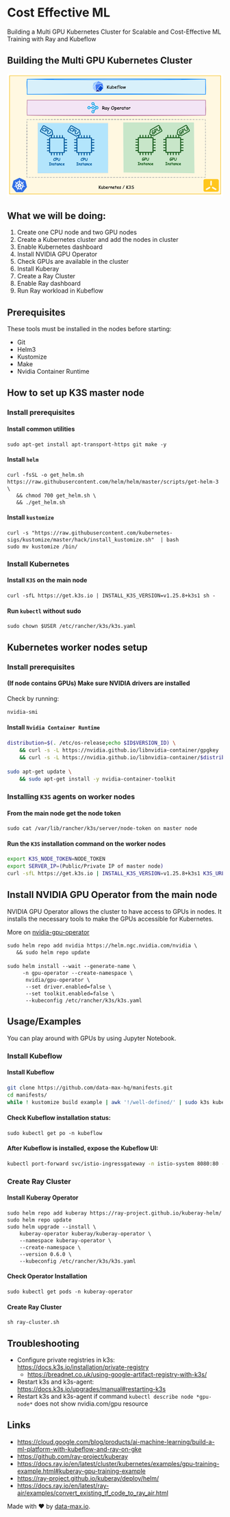 # Cost Effective ML
Building a Multi GPU Kubernetes Cluster for Scalable and Cost-Effective ML Training with Ray and Kubeflow

## Building the Multi GPU Kubernetes Cluster
![1-setup.png](diagrams/images/1-setup.png)

## What we will be doing:
1. Create one CPU node and two GPU nodes
2. Create a Kubernetes cluster and add the nodes in cluster
3. Enable Kubernetes dashboard
4. Install NVIDIA GPU Operator
5. Check GPUs are available in the cluster
6. Install Kuberay
7. Create a Ray Cluster
8. Enable Ray dashboard
9. Run Ray workload in Kubeflow

## Prerequisites
These tools must be installed in the nodes before starting:
* Git
* Helm3
* Kustomize
* Make
* Nvidia Container Runtime

## How to set up K3S master node

### Install prerequisites
#### Install common utilities
```commandline
sudo apt-get install apt-transport-https git make -y
```

#### Install `helm`
```commandline
curl -fsSL -o get_helm.sh https://raw.githubusercontent.com/helm/helm/master/scripts/get-helm-3 \
   && chmod 700 get_helm.sh \
   && ./get_helm.sh
```

#### Install `kustomize`
```
curl -s "https://raw.githubusercontent.com/kubernetes-sigs/kustomize/master/hack/install_kustomize.sh"  | bash
sudo mv kustomize /bin/
```

### Install Kubernetes
#### Install `K3S` on the main node
```
curl -sfL https://get.k3s.io | INSTALL_K3S_VERSION=v1.25.8+k3s1 sh -
```

#### Run `kubectl` without sudo
```
sudo chown $USER /etc/rancher/k3s/k3s.yaml
```

## Kubernetes worker nodes setup

### Install prerequisites
#### (If node contains GPUs) Make sure NVIDIA drivers are installed
Check by running:
```sh
nvidia-smi
```

#### Install `Nvidia Container Runtime`
```bash
distribution=$(. /etc/os-release;echo $ID$VERSION_ID) \
    && curl -s -L https://nvidia.github.io/libnvidia-container/gpgkey | sudo apt-key add - \
    && curl -s -L https://nvidia.github.io/libnvidia-container/$distribution/libnvidia-container.list | sudo tee /etc/apt/sources.list.d/nvidia-container-toolkit.list

sudo apt-get update \
    && sudo apt-get install -y nvidia-container-toolkit
```

### Installing `K3S` agents on worker nodes

#### From the main node get the node token
```commandline
sudo cat /var/lib/rancher/k3s/server/node-token on master node
```

#### Run the `K3S` installation command on the worker nodes
```sh
export K3S_NODE_TOKEN=NODE_TOKEN
export SERVER_IP=(Public/Private IP of master node)
curl -sfL https://get.k3s.io | INSTALL_K3S_VERSION=v1.25.8+k3s1 K3S_URL=https://${SERVER_IP}:6443 K3S_TOKEN=${K3S_NODE_TOKEN} sh -
```

## Install NVIDIA GPU Operator from the main node

NVIDIA GPU Operator allows the cluster to have access to GPUs in nodes. 
It installs the necessary tools to make the GPUs accessible for Kubernetes.

More on [nvidia-gpu-operator](https://docs.nvidia.com/datacenter/cloud-native/gpu-operator/latest/overview.html)

```
sudo helm repo add nvidia https://helm.ngc.nvidia.com/nvidia \
   && sudo helm repo update

sudo helm install --wait --generate-name \
     -n gpu-operator --create-namespace \
      nvidia/gpu-operator \
      --set driver.enabled=false \
      --set toolkit.enabled=false \
      --kubeconfig /etc/rancher/k3s/k3s.yaml  
```

## Usage/Examples

You can play around with GPUs by using Jupyter Notebook.

### Install Kubeflow
#### Install Kubeflow
```sh
git clone https://github.com/data-max-hq/manifests.git
cd manifests/
while ! kustomize build example | awk '!/well-defined/' | sudo k3s kubectl apply -f -; do echo "Retrying to apply resources"; sleep 10; done
```

#### Check Kubeflow installation status:
```commandline
sudo kubectl get po -n kubeflow
```

#### After Kubeflow is installed, expose the Kubeflow UI:
```sh
kubectl port-forward svc/istio-ingressgateway -n istio-system 8080:80 --address='0.0.0.0'
```

### Create Ray Cluster
#### Install Kuberay Operator
```commandline
sudo helm repo add kuberay https://ray-project.github.io/kuberay-helm/
sudo helm repo update
sudo helm upgrade --install \
    kuberay-operator kuberay/kuberay-operator \
    --namespace kuberay-operator \
    --create-namespace \
    --version 0.6.0 \
    --kubeconfig /etc/rancher/k3s/k3s.yaml
```

#### Check Operator Installation
```commandline
sudo kubectl get pods -n kuberay-operator
```

#### Create Ray Cluster
```commandline
sh ray-cluster.sh
```

## Troubleshooting
* Configure private registries in k3s: https://docs.k3s.io/installation/private-registry
  * https://breadnet.co.uk/using-google-artifact-registry-with-k3s/
* Restart k3s and k3s-agent: https://docs.k3s.io/upgrades/manual#restarting-k3s
* Restart k3s and k3s-agent if command ```kubectl describe node *gpu-node*``` does not show nvidia.com/gpu resource


## Links 
* https://cloud.google.com/blog/products/ai-machine-learning/build-a-ml-platform-with-kubeflow-and-ray-on-gke
* https://github.com/ray-project/kuberay
* https://docs.ray.io/en/latest/cluster/kubernetes/examples/gpu-training-example.html#kuberay-gpu-training-example
* https://ray-project.github.io/kuberay/deploy/helm/
* https://docs.ray.io/en/latest/ray-air/examples/convert_existing_tf_code_to_ray_air.html


Made with ❤️ by [data-max.io](https://www.data-max.io/).
